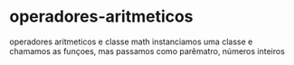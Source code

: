 # operadores-aritmeticos
operadores aritmeticos e classe math
instanciamos uma classe e chamamos as funçoes, mas passamos como parêmatro, números inteiros
